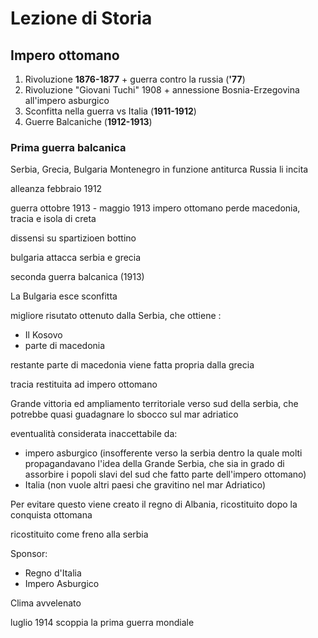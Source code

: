 # Lezione di Storia

## Impero ottomano
1. Rivoluzione **1876-1877** + guerra contro la russia (**'77**)
2. Rivoluzione "Giovani Tuchi" 1908 + annessione Bosnia-Erzegovina all'impero asburgico
3. Sconfitta nella guerra vs Italia (**1911-1912**)
4. Guerre Balcaniche (**1912-1913**)


### Prima guerra balcanica
Serbia, Grecia, Bulgaria  Montenegro in funzione antiturca
Russia li incita


alleanza febbraio 1912

guerra ottobre 1913 - maggio 1913
impero ottomano perde macedonia, tracia e isola di creta

dissensi su spartizioen bottino

bulgaria attacca serbia e grecia


seconda guerra balcanica (1913)

La Bulgaria esce sconfitta

migliore risutato ottenuto dalla Serbia, che ottiene :
* Il Kosovo
* parte di macedonia

restante parte di macedonia viene fatta propria dalla grecia


tracia restituita ad impero ottomano


Grande vittoria ed ampliamento territoriale verso sud della serbia, che potrebbe quasi guadagnare lo sbocco sul mar adriatico

eventualità considerata inaccettabile da:
* impero asburgico (insofferente verso la serbia dentro la quale molti propagandavano l'idea della Grande Serbia, che sia in grado di assorbire i popoli slavi del sud che fatto parte dell'impero ottomano)
* Italia (non vuole altri paesi che gravitino nel mar Adriatico)

Per evitare questo viene creato il regno di Albania, ricostituito dopo la conquista ottomana

ricostituito come freno alla serbia

Sponsor: 
* Regno d'Italia
* Impero Asburgico


Clima avvelenato

luglio 1914 scoppia la prima guerra mondiale
<!--stackedit_data:
eyJoaXN0b3J5IjpbLTc4MTE1OTgzMywtMTQxNjYzMjkwM119
-->